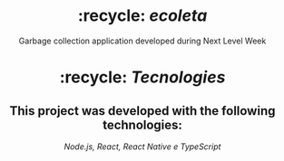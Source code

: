 <div align="center">
  <h1>
    :recycle:   <i>  ecoleta</i>
  </h1>

  <p>
    Garbage collection application developed during Next Level Week
  </p>
  <p align="center">
 <h1>
    :recycle:   <i>  Tecnologies</i>
  </h1>
  
<h2>This project was developed with the following technologies:</h2>
<i>Node.js,
React,
React Native e 
TypeScript</i>
